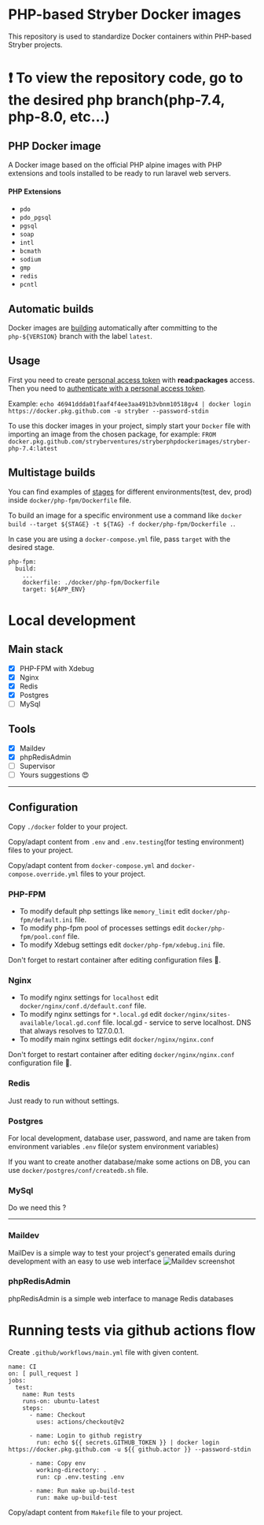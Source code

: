 # PHP-based Stryber Docker images
This repository is used to standardize Docker containers within PHP-based Stryber projects.

# :exclamation: To view the repository code, go to the desired php branch(php-7.4, php-8.0, etc...) 

## PHP Docker image
A Docker image based on the official PHP alpine images with PHP extensions and tools installed to be ready to run laravel web servers.

#### PHP Extensions
 - `pdo`
 - `pdo_pgsql`
 - `pgsql`
 - `soap` 
 - `intl` 
 - `bcmath` 
 - `sodium` 
 - `gmp` 
 - `redis` 
 - `pcntl`

## Automatic builds
Docker images are [building](https://github.com/orgs/stryberventures/packages) automatically 
after committing to the ```php-${VERSION}``` branch with the label ```latest```.

## Usage
First you need to create [personal access token](https://github.com/settings/tokens) with **read:packages** access.
Then you need to [authenticate with a personal access token](https://docs.github.com/en/packages/using-github-packages-with-your-projects-ecosystem/configuring-docker-for-use-with-github-packages#authenticating-with-a-personal-access-token).

Example:
```echo 46941ddda01faaf4f4ee3aa491b3vbnm10518gv4 | docker login https://docker.pkg.github.com -u stryber --password-stdin```

To use this docker images in your project, simply start your ```Docker``` file with importing an image from the chosen package,
for example:
```FROM docker.pkg.github.com/stryberventures/stryberphpdockerimages/stryber-php-7.4:latest```


## Multistage builds
You can find examples of [stages](https://docs.docker.com/develop/develop-images/multistage-build/) for different 
environments(test, dev, prod) inside ```docker/php-fpm/Dockerfile``` file.

To build an image for a specific environment use a command like
```docker build --target ${STAGE} -t ${TAG} -f docker/php-fpm/Dockerfile .```.

In case you are using a ```docker-compose.yml``` file, pass ```target``` with the desired stage.
```
php-fpm:
  build:
    ...
    dockerfile: ./docker/php-fpm/Dockerfile
    target: ${APP_ENV}
```

# Local development
## Main stack
- [x] PHP-FPM with Xdebug
- [x] Nginx
- [x] Redis
- [x] Postgres
- [ ] MySql

## Tools
- [x] Maildev
- [x] phpRedisAdmin
- [ ] Supervisor
- [ ] Yours suggestions :heart_eyes:

---

## Configuration
Copy ```./docker``` folder to your project.

Copy/adapt content from ```.env``` and ```.env.testing```(for testing environment) files to your project.

Copy/adapt content from ```docker-compose.yml``` and ```docker-compose.override.yml``` files to your project.


### PHP-FPM
 - To modify default php settings like ```memory_limit``` edit ```docker/php-fpm/default.ini``` file.
 - To modify php-fpm pool of processes settings edit ```docker/php-fpm/pool.conf``` file.
 - To modify Xdebug settings edit ```docker/php-fpm/xdebug.ini``` file.
 
Don't forget to restart container after editing configuration files :eyes:.

### Nginx
 - To modify nginx settings for ```localhost``` edit ```docker/nginx/conf.d/default.conf``` file.
 - To modify nginx settings for ```*.local.gd``` edit ```docker/nginx/sites-available/local.gd.conf``` file.
local.gd - service to serve localhost. DNS that always resolves to 127.0.0.1.
 - To modify main nginx settings edit ```docker/nginx/nginx.conf```

Don't forget to restart container after editing ```docker/nginx/nginx.conf``` configuration file :eyes:.

### Redis
Just ready to run without settings.

### Postgres
For local development, database user, password, and name are taken from environment variables ```.env``` file(or system environment variables)

If you want to create another database/make some actions on DB, you can use ```docker/postgres/conf/createdb.sh``` file.

### MySql
Do we need this ?

---

### Maildev
MailDev is a simple way to test your project's generated emails during development with an easy to use web interface
![Maildev screenshot](https://raw.githubusercontent.com/maildev/maildev/gh-pages/images/screenshot-2015-03-29.png)


### phpRedisAdmin
phpRedisAdmin is a simple web interface to manage Redis databases

# Running tests via github actions flow
Create ```.github/workflows/main.yml``` file with given content.
```
name: CI
on: [ pull_request ]
jobs:
  test:
    name: Run tests
    runs-on: ubuntu-latest
    steps:
      - name: Checkout
        uses: actions/checkout@v2

      - name: Login to github registry
        run: echo ${{ secrets.GITHUB_TOKEN }} | docker login https://docker.pkg.github.com -u ${{ github.actor }} --password-stdin

      - name: Copy env
        working-directory: .
        run: cp .env.testing .env

      - name: Run make up-build-test
        run: make up-build-test

```

Copy/adapt content from ```Makefile``` file to your project.
